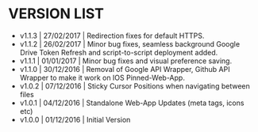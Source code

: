 
VERSION LIST 
============

* v1.1.3 | 27/02/2017 | Redirection fixes for default HTTPS.
* v1.1.2 | 26/02/2017 | Minor bug fixes, seamless background Google Drive Token Refresh and script-to-script deployment added.
* v1.1.1 | 01/01/2017 | Minor bug fixes and visual preference saving.
* v1.1.0 | 30/12/2016 | Removal of Google API Wrapper, Github API Wrapper to make it work on IOS Pinned-Web-App.
* v1.0.2 | 07/12/2016 | Sticky Cursor Positions when navigating between files
* v1.0.1 | 04/12/2016 | Standalone Web-App Updates (meta tags, icons etc)
* v1.0.0 | 01/12/2016 | Initial Version
